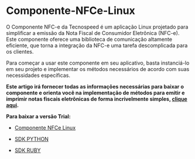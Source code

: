 # Componente-NFCe-Linux

O Componente NFC-e da Tecnospeed é um aplicação Linux projetado para simplificar a emissão da Nota Fiscal de Consumidor Eletrônica (NFC-e). Este componente oferece uma biblioteca de comunicação altamente eficiente, que torna a integração da NFC-e uma tarefa descomplicada para os clientes.

Para começar a usar este componente em seu aplicativo, basta instanciá-lo em seu projeto e implementar os métodos necessários de acordo com suas necessidades específicas.

**Este artigo irá fornecer todas as informações necessárias para baixar o componente e orienta você na implementação de métodos para emitir e imprimir notas fiscais eletrônicas de forma incrivelmente simples, [clique aqui](https://atendimento.tecnospeed.com.br/hc/pt-br/articles/24001223706135-Guia-Geral-Componente-NFC-e-Linux).**


**Para baixar a versão Trial:**  

* [Componente NFCe Linux](https://tecnospeed-trial.s3.sa-east-1.amazonaws.com/nfce_linux_tecnoaccount_1.0.2.1 "Baixar o Componente NCFe Linux") 

* [SDK PYTHON](https://tecnospeed-trial.s3.sa-east-1.amazonaws.com/sdk_python_componente_nfce-1.0.0-py3-none-any.whl "Baixar o Componente NCFe Linux SDK PYTHON")

* [SDK RUBY](https://tecnospeed-trial.s3.sa-east-1.amazonaws.com/tspd-nfce-1.0.0.gem "Baixar o Componente NCFe Linux SDK RUBY")
